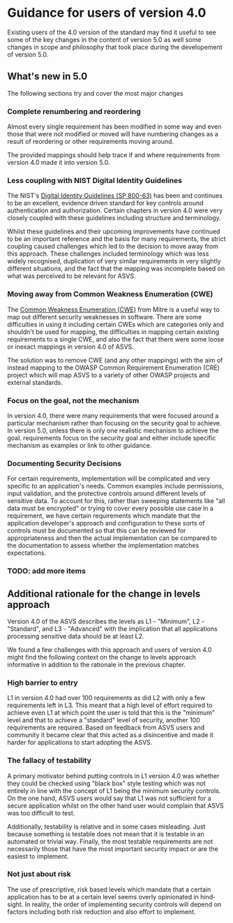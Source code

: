 # Guidance for users of version 4.0

Existing users of the 4.0 version of the standard may find it useful to see some of the key changes in the content of version 5.0 as well some changes in scope and philosophy that took place during the developement of version 5.0.

## What's new in 5.0

The following sections try and cover the most major changes

### Complete renumbering and reordering

Almost every single requirement has been modified in some way and even those that were not modified or moved will have numbering changes as a result of reordering or other requirements moving around.

The provided mappings should help trace if and where requirements from version 4.0 made it into version 5.0.

### Less coupling with NIST Digital Identity Guidelines

The NIST's [Digital Identity Guidelines (SP 800-63)](https://pages.nist.gov/800-63-3/) has been and continues to be an excellent, evidence driven standard for key controls around authentication and authorization. Certain chapters in version 4.0 were very closely coupled with these guidelines including structure and terminology.

Whilst these guidelines and their upcoming improvements have continued to be an important reference and the basis for many requirements, the strict coupling caused challenges which led to the decision to move away from this approach. These challenges included terminology which was less widely recognised, duplication of very similar requirements in very slightly different situations, and the fact that the mapping was incomplete based on what was perceived to be relevant for ASVS.

### Moving away from Common Weakness Enumeration (CWE)

The [Common Weakness Enumeration (CWE)](https://cwe.mitre.org/) from Mitre is a useful way to map out different security weaknesses in software. There are some difficulties in using it including certain CWEs which are categories only and shouldn't be used for mapping, the difficulties in mapping certain existing requirements to a single CWE, and also the fact that there were some loose or inexact mappings in version 4.0 of ASVS.

The solution was to remove CWE (and any other mappings) with the aim of instead mapping to the OWASP Common Requirement Enumeration (CRE) project which will map ASVS to a variety of other OWASP projects and external standards.

### Focus on the goal, not the mechanism

In version 4.0, there were many requirements that were focused around a particular mechanism rather than focusing on the security goal to achieve. In version 5.0, unless there is only one realistic mechanism to achieve the goal. requirements focus on the security goal and either include specific mechanism as examples or link to other guidance.

### Documenting Security Decisions

For certain requirements, implementation will be complicated and very specific to an application's needs. Common examples include permissions, input validation, and the protective controls around different levels of sensitive data. To account for this, rather than sweeping statements like "all data must be encrypted" or trying to cover every possible use case in a requirement, we have certain requirements which mandate that the application developer's approach and configuration to these sorts of controls must be documented so that this can be reviewed for appropriateness and then the actual implementation can be compared to the documentation to assess whether the implementation matches expectations.

### TODO: add more items

<!--
We set out to ensure that the ASVS 4.0 Level 1 is a comprehensive superset of PCI DSS 3.2.1 Sections 6.5, for application design, coding, testing, secure code reviews, and penetration tests. This necessitated covering buffer overflow and unsafe memory operations in V5, and unsafe memory-related compilation flags in V14, in addition to existing industry-leading application and web service verification requirements.

We have completed the shift of the ASVS from monolithic server-side-only controls, to providing security controls for all modern applications and APIs. In the days of functional programming, server-less API, mobile, cloud, containers, CI/CD and DevSecOps, federation and more, we cannot continue to ignore modern application architecture. Modern applications are designed very differently from those built when the original ASVS was released in 2009. The ASVS must always look far into the future so that we provide sound advice for our primary audience - developers. We have clarified or dropped any requirement that assumes that applications are executed on systems owned by a single organization.

Due to the size of the ASVS 4.0, as well as our desire to become the baseline ASVS for all other ASVS efforts, we have retired the mobile chapter, in favor of the Mobile Application Security Verification Standard (MASVS). We have also retired the Internet of Things appendix, in favor of the IoT Security Verification Standard (ISVS). We thank both the OWASP Mobile Team and OWASP IoT Project Team for their support of the ASVS, and look forward to working with them in the future to provide complementary standards.

Lastly, we have de-duped and retired less impactful controls. Over time, the ASVS started being a comprehensive set of controls, but not all controls equally contribute to producing secure software. This effort to eliminate low-impact items could go further. In a future edition of the ASVS, the Common Weakness Scoring System (CWSS) will help prioritize further those controls that are truly important and those that should be retired.

As of version 4.0, the ASVS will focus solely on being the leading web apps and service standard, covering traditional and modern application architecture, agile security practices and DevSecOps culture.
-->

## Additional rationale for the change in levels approach

Version 4.0 of the ASVS describes the levels as L1 - "Minimum", L2 - "Standard", and L3 - "Advanced" with the implication that all applications processing sensitive data should be at least L2.

We found a few challenges with this approach and users of version 4.0 might find the following context on the change to levels approach informative in addition to the rationale in the previous chapter.

### High barrier to entry

L1 in version 4.0 had over 100 requirements as did L2 with only a few requirements left in L3. This meant that a high level of effort required to achieve even L1 at which point the user is told that this is the "minimum" level and that to achieve a "standard" level of security, another 100 requirements are required. Based on feedback from ASVS users and community it became clear that this acted as a disincentive and made it harder for applications to start adopting the ASVS.

### The fallacy of testability

A primary motivator behind putting controls in L1 version 4.0 was whether they could be checked using "black box" style testing which was not entirely in line with the concept of L1 being the minimum security controls. On the one hand, ASVS users would say that L1 was not sufficient for a secure application whilst on the other hand user would complain that ASVS was too difficult to test.

Additionally, testability is relative and in some cases misleading. Just because something is testable does not mean that it is testable in an automated or trivial way. Finally, the most testable requirements are not necessarily those that have the most important security impact or are the easiest to implement.

### Not just about risk

The use of prescriptive, risk based levels which mandate that a certain application has to be at a certain level seems overly opinionated in hind-sight. In reality, the order of implementing security controls will depend on factors including both risk reduction and also effort to implement.

